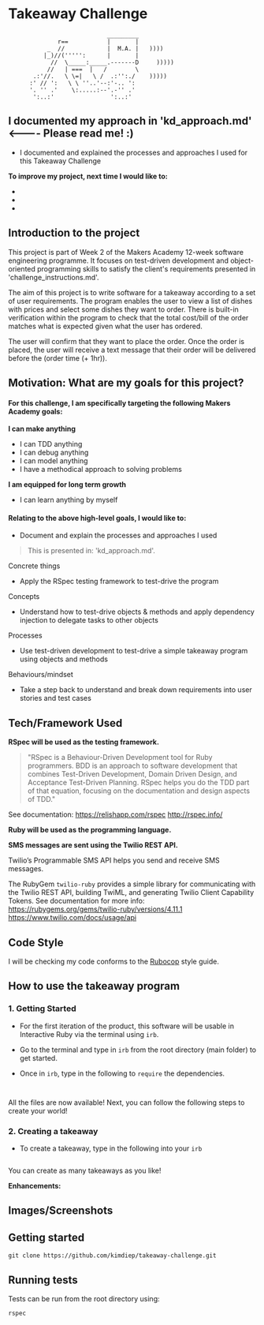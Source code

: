 Takeaway Challenge
==================
```
                            _________
              r==           |       |
           _  //            |  M.A. |   ))))
          |_)//(''''':      |       |
            //  \_____:_____.-------D     )))))
           //   | ===  |   /        \
       .:'//.   \ \=|   \ /  .:'':./    )))))
      :' // ':   \ \ ''..'--:'-.. ':
      '. '' .'    \:.....:--'.-'' .'
       ':..:'                ':..:'

 ```

## I documented my approach in 'kd_approach.md' <---- Please read me! :)
- I documented and explained the processes and approaches I used for this Takeaway Challenge

**To improve my project, next time I would like to:**

- 
- 
-


## Introduction to the project

This project is part of Week 2 of the Makers Academy 12-week software engineering programme. It focuses on test-driven development and object-oriented programming skills to satisfy the client's requirements presented in 'challenge_instructions.md'.

The aim of this project is to write software for a takeaway according to a set of user requirements. The program enables the user to view a list of dishes with prices and select some dishes they want to order. There is built-in verification within the program to check that the total cost/bill of the order matches what is expected given what the user has ordered. 

The user will confirm that they want to place the order. Once the order is placed, the user will receive a text message that their order will be delivered before the (order time (+ 1hr)).

## Motivation: What are my goals for this project?

#### For this challenge, I am specifically targeting the following Makers Academy goals:

**I can make anything**

- I can TDD anything
- I can debug anything
- I can model anything
- I have a methodical approach to solving problems

**I am equipped for long term growth**

- I can learn anything by myself

#### Relating to the above high-level goals, I would like to:

- Document and explain the processes and approaches I used

> This is presented in: 'kd_approach.md'.

Concrete things
- Apply the RSpec testing framework to test-drive the program

Concepts
- Understand how to test-drive objects & methods and apply dependency injection to delegate tasks to other objects

Processes
- Use test-driven development to test-drive a simple takeaway program using objects and methods

Behaviours/mindset
- Take a step back to understand and break down requirements into user stories and test cases

## Tech/Framework Used

**RSpec will be used as the testing framework.**  

>"RSpec is a Behaviour-Driven Development tool for Ruby programmers. BDD is an approach
to software development that combines Test-Driven Development, Domain Driven Design,
and Acceptance Test-Driven Planning. RSpec helps you do the TDD part of that equation,
focusing on the documentation and design aspects of TDD." 

See documentation:
https://relishapp.com/rspec
http://rspec.info/

**Ruby will be used as the programming language.**

**SMS messages are sent using the Twilio REST API.**

Twilio’s Programmable SMS API helps you send and receive SMS messages. 

The RubyGem `twilio-ruby` provides a simple library for communicating with the Twilio REST API, building TwiML, and generating Twilio Client Capability Tokens.
See documentation for more info:
https://rubygems.org/gems/twilio-ruby/versions/4.11.1
https://www.twilio.com/docs/usage/api

## Code Style

I will be checking my code conforms to the [Rubocop](https://github.com/bbatsov/rubocop) style guide.

## How to use the takeaway program

### 1. Getting Started

-  For the first iteration of the product, this software will be usable in Interactive Ruby via the terminal using `irb`.

-  Go to the terminal and type in `irb` from the root directory (main folder) to get started.

- Once in `irb`, type in the following to `require` the dependencies.

```


```

All the files are now available! Next, you can follow the following steps to create your world!

### 2. Creating a takeaway

- To create a takeaway, type in the following into your `irb`

```

```

You can create as many takeaways as you like!

**Enhancements:**



## Images/Screenshots

## Getting started

`git clone https://github.com/kimdiep/takeaway-challenge.git`

## Running tests

Tests can be run from the root directory using:

`rspec`